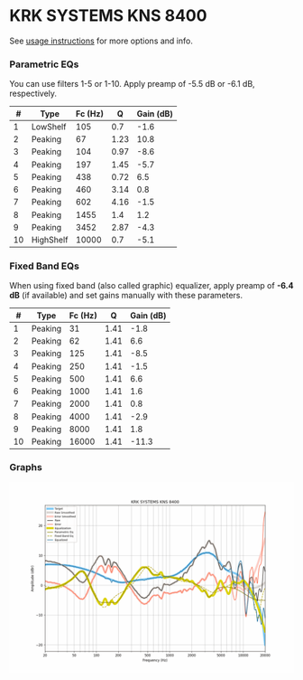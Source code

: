 # KRK SYSTEMS KNS 8400
See [usage instructions](https://github.com/jaakkopasanen/AutoEq#usage) for more options and info.

### Parametric EQs
You can use filters 1-5 or 1-10. Apply preamp of -5.5 dB or -6.1 dB, respectively.

|   # | Type      |   Fc (Hz) |    Q |   Gain (dB) |
|-----|-----------|-----------|------|-------------|
|   1 | LowShelf  |       105 | 0.7  |        -1.6 |
|   2 | Peaking   |        67 | 1.23 |        10.8 |
|   3 | Peaking   |       104 | 0.97 |        -8.6 |
|   4 | Peaking   |       197 | 1.45 |        -5.7 |
|   5 | Peaking   |       438 | 0.72 |         6.5 |
|   6 | Peaking   |       460 | 3.14 |         0.8 |
|   7 | Peaking   |       602 | 4.16 |        -1.5 |
|   8 | Peaking   |      1455 | 1.4  |         1.2 |
|   9 | Peaking   |      3452 | 2.87 |        -4.3 |
|  10 | HighShelf |     10000 | 0.7  |        -5.1 |

### Fixed Band EQs
When using fixed band (also called graphic) equalizer, apply preamp of **-6.4 dB** (if available) and set gains manually with these parameters.

|   # | Type    |   Fc (Hz) |    Q |   Gain (dB) |
|-----|---------|-----------|------|-------------|
|   1 | Peaking |        31 | 1.41 |        -1.8 |
|   2 | Peaking |        62 | 1.41 |         6.6 |
|   3 | Peaking |       125 | 1.41 |        -8.5 |
|   4 | Peaking |       250 | 1.41 |        -1.5 |
|   5 | Peaking |       500 | 1.41 |         6.6 |
|   6 | Peaking |      1000 | 1.41 |         1.6 |
|   7 | Peaking |      2000 | 1.41 |         0.8 |
|   8 | Peaking |      4000 | 1.41 |        -2.9 |
|   9 | Peaking |      8000 | 1.41 |         1.8 |
|  10 | Peaking |     16000 | 1.41 |       -11.3 |

### Graphs
![](./KRK%20SYSTEMS%20KNS%208400.png)
